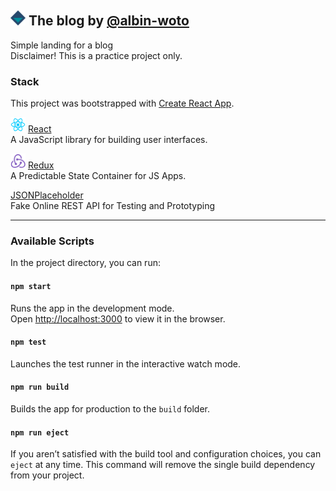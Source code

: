 ## <img src="./public/icon.png" alt="logo" height="24px"> The blog by [@albin-woto](https://www.linkedin.com/in/albin-wotoszyn)

Simple landing for a blog  
Disclaimer! This is a practice project only.

### Stack
This project was bootstrapped with [Create React App](https://github.com/facebook/create-react-app).

<img src="./public/react.png" alt="react-logo" height="24px"> [React](https://reactjs.org/)  
A JavaScript library for building user interfaces.  

<img src="./public/redux.png" alt="redux-logo" height="24px"> [Redux](https://redux.js.org/)  
A Predictable State Container for JS Apps.

[JSONPlaceholder](https://jsonplaceholder.typicode.com/)  
Fake Online REST API for Testing and Prototyping

***
### Available Scripts

In the project directory, you can run:

#### `npm start`

Runs the app in the development mode.<br />
Open [http://localhost:3000](http://localhost:3000) to view it in the browser.

#### `npm test`

Launches the test runner in the interactive watch mode.

#### `npm run build`

Builds the app for production to the `build` folder.

#### `npm run eject`


If you aren’t satisfied with the build tool and configuration choices, you can `eject` at any time. This command will remove the single build dependency from your project.
